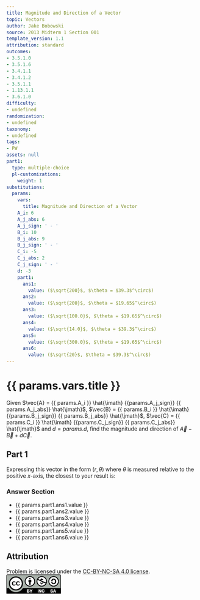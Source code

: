 ```yaml
---
title: Magnitude and Direction of a Vector
topic: Vectors
author: Jake Bobowski
source: 2013 Midterm 1 Section 001
template_version: 1.1
attribution: standard
outcomes:
- 3.5.1.0
- 3.5.1.6
- 3.4.1.1
- 3.4.1.2
- 3.5.1.1
- 1.13.1.1
- 3.6.1.0
difficulty:
- undefined
randomization:
- undefined
taxonomy:
- undefined
tags:
- PW
assets: null
part1:
  type: multiple-choice
  pl-customizations:
    weight: 1
substitutions:
  params:
    vars:
      title: Magnitude and Direction of a Vector
    A_i: 6
    A_j_abs: 6
    A_j_sign: ' - '
    B_i: 10
    B_j_abs: 9
    B_j_sign: ' - '
    C_i: -5
    C_j_abs: 2
    C_j_sign: ' - '
    d: -3
    part1:
      ans1:
        value: ($\sqrt{200}$, $\theta = $39.3$^\circ$)
      ans2:
        value: ($\sqrt{200}$, $\theta = $19.65$^\circ$)
      ans3:
        value: ($\sqrt{100.0}$, $\theta = $19.65$^\circ$)
      ans4:
        value: ($\sqrt{14.0}$, $\theta = $39.3$^\circ$)
      ans5:
        value: ($\sqrt{300.0}$, $\theta = $19.65$^\circ$)
      ans6:
        value: ($\sqrt{20}$, $\theta = $39.3$^\circ$)
---
```

# {{ params.vars.title }}
Given $\vec{A} = {{ params.A_i }} \hat{\imath} {{params.A_j_sign}} {{ params.A_j_abs}} \hat{\jmath}$, $\vec{B} = {{ params.B_i }} \hat{\imath} {{params.B_j_sign}} {{ params.B_j_abs}} \hat{\jmath}$, $\vec{C} = {{ params.C_i }} \hat{\imath} {{params.C_j_sign}} {{ params.C_j_abs}} \hat{\jmath}$ and $d={{ params.d }}$, find the magnitude and direction of $\vec{A}-\vec{B}+d\vec{C}$.

## Part 1

Expressing this vector in the form $(r,\theta)$ where $\theta$ is measured relative to the positive $x$-axis, the closest to your result is:

### Answer Section

- {{ params.part1.ans1.value }}
- {{ params.part1.ans2.value }}
- {{ params.part1.ans3.value }}
- {{ params.part1.ans4.value }}
- {{ params.part1.ans5.value }}
- {{ params.part1.ans6.value }}

## Attribution

Problem is licensed under the [CC-BY-NC-SA 4.0 license](https://creativecommons.org/licenses/by-nc-sa/4.0/).<br> ![The Creative Commons 4.0 license requiring attribution-BY, non-commercial-NC, and share-alike-SA license.](https://raw.githubusercontent.com/firasm/bits/master/by-nc-sa.png)